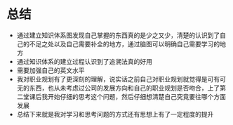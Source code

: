 # 总结
- 通过建立知识体系图发现自己掌握的东西真的是少之又少，清楚的认识到了自己的不足之处以及自己需要补全的地方，通过脑图可以明确自己需要学习的地方
- 通过知识体系的建立过程认识到了追溯法真的好用
- 需要加强自己的英文水平
- 我对职业规划有了更深刻的理解，说实话之前自己对职业规划就觉得是可有可无的东西，也从未考虑过公司的发展方向和自己的职业规划是否吻合，上了第二堂课后我开始仔细的思考这个问题，然后仔细想清楚自己究竟要往哪个方面发展
- 总结下来就是我对学习和思考问题的方式还有思想上有了一定程度的提升